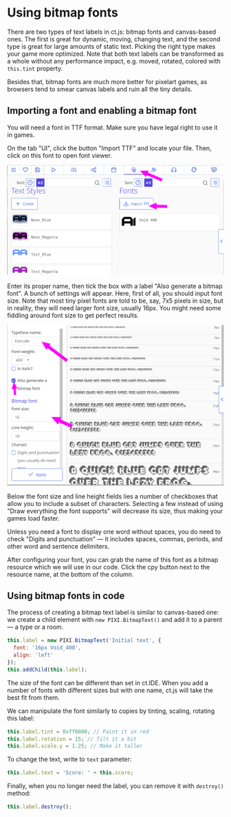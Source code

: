 # Using bitmap fonts

There are two types of text labels in ct.js: bitmap fonts and canvas-based ones. The first is great for dynamic, moving, changing text, and the second type is great for large amounts of static text. Picking the right type makes your game more optimized. Note that both text labels can be transformed as a whole without any performance impact, e.g. moved, rotated, colored with `this.tint` property.

Besides that, bitmap fonts are much more better for pixelart games, as browsers tend to smear canvas labels and ruin all the tiny details.

## Importing a font and enabling a bitmap font

You will need a font in TTF format. Make sure you have legal right to use it in games.

On the tab "UI", click the button "Import TTF" and locate your file. Then, click on this font to open font viewer.

![](./images/bitmapFonts_01.png)

Enter its proper name, then tick the box with a label "Also generate a bitmap font". A bunch of settings will appear. Here, first of all, you should input font size. Note that most tiny pixel fonts are told to be, say, 7x5 pixels in size, but in reality, they will need larger font size, usually 16px. You might need some fiddling around font size to get perfect results.

![](./images/bitmapFonts_02.png)

Below the font size and line height fields lies a number of checkboxes that allow you to include a subset of characters. Selecting a few instead of using "Draw everything the font supports" will decrease its size, thus making your games load faster.

Unless you need a font to display one word without spaces, you do need to check "Digits and punctuation" — it includes spaces, commas, periods, and other word and sentence delimiters.

After configuring your font, you can grab the name of this font as a bitmap resource which we will use in our code. Click the cpy button next to the resource name, at the bottom of the column.

## Using bitmap fonts in code

The process of creating a bitmap text label is similar to canvas-based one: we create a child element with `new PIXI.BitmapText()` and add it to a parent — a type or a room.

```js
this.label = new PIXI.BitmapText('Initial text', {
  font: '16px Void_400',
  align: 'left'
});
this.addChild(this.label);
```

The size of the font can be different than set in ct.IDE. When you add a number of fonts with different sizes but with one name, ct.js will take the best fit from them.

We can manipulate the font similarly to copies by tinting, scaling, rotating this label:

```js
this.label.tint = 0xff0000; // Paint it in red
this.label.rotation = 15; // Tilt it a bit
this.label.scale.y = 1.25; // Make it taller
```

To change the text, write to `text` parameter:

```js
this.label.text = 'Score: ' + this.score;
```

Finally, when you no longer need the label, you can remove it with `destroy()` method:

```js
this.label.destroy();
```